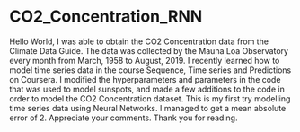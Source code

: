 # CO2_Concentration_RNN
Hello World,
I was able to obtain the CO2 Concentration data from the Climate Data Guide. The data was collected by the Mauna Loa Observatory every month from March, 1958 to August, 2019. 
I recently learned how to model time series data in the course Sequence, Time series and Predictions on Coursera. I modified the hyperparameters and parameters in the code that was used to model sunspots, and made a few additions to the code in order to model the CO2 Concentration dataset. 
This is my first try modelling time series data using Neural Networks. I managed to get a mean absolute error of 2.
Appreciate your comments.
Thank you for reading.
